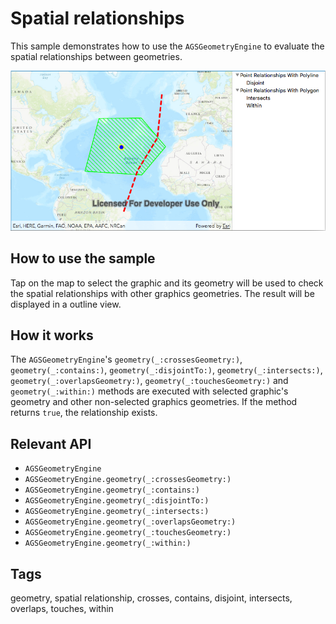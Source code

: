 # Spatial relationships

This sample demonstrates how to use the `AGSGeometryEngine` to evaluate the spatial relationships between geometries.

![image1](image1.png)

## How to use the sample
Tap on the map to select the graphic and its geometry will be used to check the spatial relationships with other graphics geometries. The result will be displayed in a outline view.

## How it works
The `AGSGeometryEngine`'s `geometry(_:crossesGeometry:)`, `geometry(_:contains:)`, `geometry(_:disjointTo:)`, `geometry(_:intersects:)`, `geometry(_:overlapsGeometry:)`, `geometry(_:touchesGeometry:)` and `geometry(_:within:)` methods are executed with selected graphic's geometry and other non-selected graphics geometries. If the method returns `true`, the relationship exists.

## Relevant API
- `AGSGeometryEngine`
- `AGSGeometryEngine.geometry(_:crossesGeometry:)`
- `AGSGeometryEngine.geometry(_:contains:)`
- `AGSGeometryEngine.geometry(_:disjointTo:)`
- `AGSGeometryEngine.geometry(_:intersects:)`
- `AGSGeometryEngine.geometry(_:overlapsGeometry:)`
- `AGSGeometryEngine.geometry(_:touchesGeometry:)`
- `AGSGeometryEngine.geometry(_:within:)`

## Tags
geometry, spatial relationship, crosses, contains, disjoint, intersects, overlaps, touches, within
